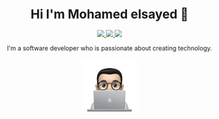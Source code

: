 
<h1 align="center">Hi I'm Mohamed elsayed 👋</h1>
<p align="center">
  <a href="https://github.com/mohamedelsayedhussein">
    <img src="https://img.shields.io/badge/GitHub-100000?style=for-the-badge&logo=github&logoColor=white"/>
  </a>
  <a href="https://www.linkedin.com/in/mohamed-elsayed-6055b2173/">
    <img src="https://img.shields.io/badge/LinkedIn-0077B5?style=for-the-badge&logo=linkedin&logoColor=white"/>
  </a>
  <a href="https://www.facebook.com/profile.php?id=100001110270139">
    <img src="https://img.shields.io/badge/Facebook-1877F2?style=for-the-badge&logo=facebook&logoColor=white"/>
  </a>
</p>
  
<p align="center">
  I'm a software developer who is passionate about creating technology.
</p>

<p align="center">
  <img src="profile-img.png" width="25%"/>
</p>

